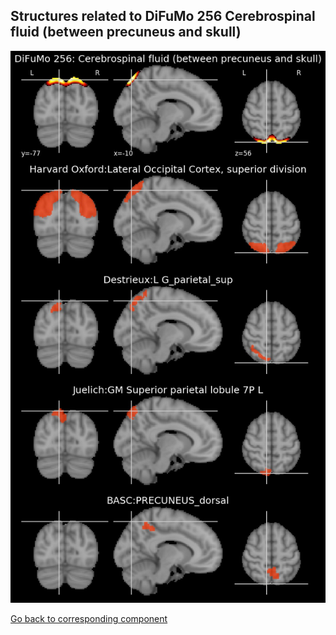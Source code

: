 


## Structures related to DiFuMo 256 Cerebrospinal fluid (between precuneus and skull)

![18](18.jpg "Structures related to DiFuMo 256 Cerebrospinal fluid (between precuneus and skull)")

[Go back to corresponding component](https://parietal-inria.github.io/DiFuMo/256/html/18.html)